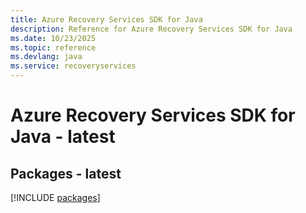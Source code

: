 ```yaml
---
title: Azure Recovery Services SDK for Java
description: Reference for Azure Recovery Services SDK for Java
ms.date: 10/23/2025
ms.topic: reference
ms.devlang: java
ms.service: recoveryservices
---
```

# Azure Recovery Services SDK for Java - latest
## Packages - latest
[!INCLUDE [packages](recovery-services-index.md)]
